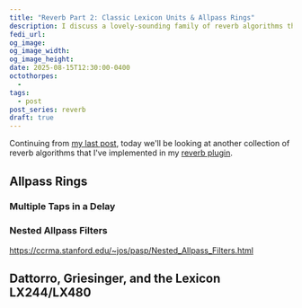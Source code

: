 ```yaml
---
title: "Reverb Part 2: Classic Lexicon Units & Allpass Rings"
description: I discuss a lovely-sounding family of reverb algorithms that appears in the classic Lexicon 224/480 units, among many other places
fedi_url: 
og_image: 
og_image_width: 
og_image_height: 
date: 2025-08-15T12:30:00-0400
octothorpes:
  - 
tags:
  - post
post_series: reverb
draft: true
---
```


<link rel="stylesheet" type="text/css" href="/styles/notes-photos.css">

<link rel="stylesheet" type="text/css" href="/styles/code/prism-perf-custom.css" />
<link rel="stylesheet" type="text/css" href="/styles/code/code-tweaks.css" />

<!-- <link rel="stylesheet" type="text/css" href="/styles/math/katex.min.css" /> -->

Continuing from [my last post](/posts/2025/06/reverb-part-1), today we'll be looking at another collection of reverb algorithms that I've implemented in my [reverb plugin](https://github.com/reillypascal/RSAlgorithmicVerb/releases).

## Allpass Rings

### Multiple Taps in a Delay

### Nested Allpass Filters

<https://ccrma.stanford.edu/~jos/pasp/Nested_Allpass_Filters.html>

## Dattorro, Griesinger, and the Lexicon LX244/LX480
